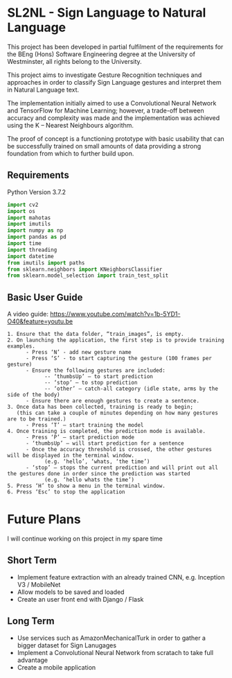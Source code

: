 # SL2NL - Sign Language to Natural Language 
This project has been developed in partial fulfilment of the requirements for the BEng (Hons) Software Engineering degree at the University of Westminster, all rights belong to the University. 

This project aims to investigate Gesture Recognition techniques and approaches in order to classify Sign Language gestures and interpret them in Natural Language text.

The implementation initially aimed to use a Convolutional Neural Network and TensorFlow for Machine Learning; however, a trade-off between accuracy and complexity was made and the implementation was achieved using the K – Nearest Neighbours algorithm. 

The proof of concept is a functioning prototype with basic usability that can be successfully trained on small amounts of data providing a strong foundation from which to further build upon.

## Requirements
Python Version 3.7.2

```python
import cv2
import os
import mahotas
import imutils
import numpy as np
import pandas as pd
import time
import threading
import datetime
from imutils import paths
from sklearn.neighbors import KNeighborsClassifier
from sklearn.model_selection import train_test_split
```

## Basic User Guide

A video guide: https://www.youtube.com/watch?v=1b-5YD1-O40&feature=youtu.be

```
1. Ensure that the data folder, “train_images”, is empty. 
2. On launching the application, the first step is to provide training examples. 
      - Press ‘N’ - add new gesture name
      - Press ‘S’ - to start capturing the gesture (100 frames per gesture) 
      - Ensure the following gestures are included:
            -- ‘thumbsUp’ – to start prediction
            -- ‘stop’ – to stop prediction
            -- ‘other’ – catch-all category (idle state, arms by the side of the body)
      - Ensure there are enough gestures to create a sentence.
3. Once data has been collected, training is ready to begin; 
   (this can take a couple of minutes depending on how many gestures are to be trained.) 
      - Press ‘T’ – start training the model
4. Once training is completed, the prediction mode is available. 
      - Press ‘P’ – start prediction mode
      - ‘thumbsUp’ – will start prediction for a sentence
      - Once the accuracy threshold is crossed, the other gestures will be displayed in the terminal window. 
            (e.g. ‘hello’, ‘whats, ‘the time’)
      - ‘stop’ – stops the current prediction and will print out all the gestures done in order since the prediction was started 
            (e.g. ‘hello whats the time’)
5. Press ‘H’ to show a menu in the terminal window.
6. Press ‘Esc’ to stop the application
```

# Future Plans
I will continue working on this project in my spare time

## Short Term 
- Implement feature extraction with an already trained CNN, e.g. Inception V3 / MobileNet
- Allow models to be saved and loaded 
- Create an user front end with Django / Flask

## Long Term 
- Use services such as AmazonMechanicalTurk in order to gather a bigger dataset for Sign Lanugages
- Implement a Convolutional Neural Network from scratach to take full advantage
- Create a mobile application 
